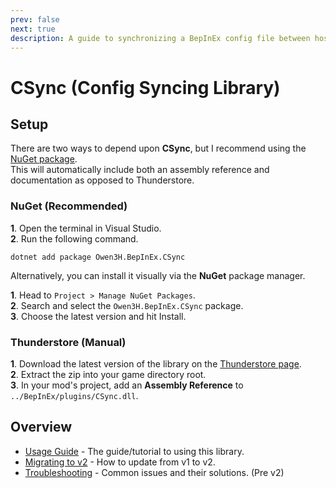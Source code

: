 ```yaml
---
prev: false
next: true
description: A guide to synchronizing a BepInEx config file between host and clients using the CSync library.
---
```


# CSync (Config Syncing Library)

## Setup

There are two ways to depend upon **CSync**, but I recommend using the [NuGet package](https://www.nuget.org/packages/Owen3H.BepInEx.CSync).<br>
This will automatically include both an assembly reference and documentation as opposed to Thunderstore.

### NuGet (Recommended)

**1**. Open the terminal in Visual Studio.<br>
**2**. Run the following command.

```console
dotnet add package Owen3H.BepInEx.CSync
```

Alternatively, you can install it visually via the **NuGet** package manager.

**1**. Head to `Project > Manage NuGet Packages`.<br>
**2**. Search and select the `Owen3H.BepInEx.CSync` package.<br>
**3**. Choose the latest version and hit Install.

### Thunderstore (Manual)

**1**. Download the latest version of the library on the [Thunderstore page](https://thunderstore.io/c/lethal-company/p/Owen3H/CSync/).<br>
**2**. Extract the zip into your game directory root.<br>
**3**. In your mod's project, add an **Assembly Reference** to `../BepInEx/plugins/CSync.dll`.

## Overview

- [Usage Guide](/dev/apis/csync/usage-guide) - The guide/tutorial to using this library.
- [Migrating to v2](/dev/apis/csync/v2-migration) - How to update from v1 to v2.
- [Troubleshooting](/dev/apis/csync/outdated/troubleshooting) - Common issues and their solutions. (Pre v2)
